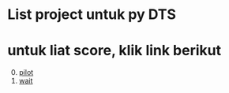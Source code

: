 # List project untuk py DTS

# untuk liat score, klik link berikut
0. [pilot](pilot_project.md)
1. [wait](#)


